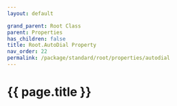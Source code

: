 ```yaml
---
layout: default

grand_parent: Root Class
parent: Properties
has_children: false
title: Root.AutoDial Property
nav_order: 22
permalink: /package/standard/root/properties/autodial
---
```

# {{ page.title }}
